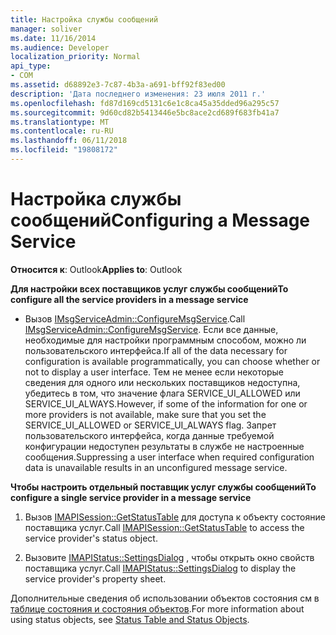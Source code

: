 ```yaml
---
title: Настройка службы сообщений
manager: soliver
ms.date: 11/16/2014
ms.audience: Developer
localization_priority: Normal
api_type:
- COM
ms.assetid: d68892e3-7c87-4b3a-a691-bff92f83ed00
description: 'Дата последнего изменения: 23 июля 2011 г.'
ms.openlocfilehash: fd87d169cd5131c6e1c8ca45a35dded96a295c57
ms.sourcegitcommit: 9d60cd82b5413446e5bc8ace2cd689f683fb41a7
ms.translationtype: MT
ms.contentlocale: ru-RU
ms.lasthandoff: 06/11/2018
ms.locfileid: "19808172"
---
```

# <a name="configuring-a-message-service"></a><span data-ttu-id="7745c-103">Настройка службы сообщений</span><span class="sxs-lookup"><span data-stu-id="7745c-103">Configuring a Message Service</span></span>

  
  
<span data-ttu-id="7745c-104">**Относится к**: Outlook</span><span class="sxs-lookup"><span data-stu-id="7745c-104">**Applies to**: Outlook</span></span> 
  
 <span data-ttu-id="7745c-105">**Для настройки всех поставщиков услуг службы сообщений**</span><span class="sxs-lookup"><span data-stu-id="7745c-105">**To configure all the service providers in a message service**</span></span>
  
- <span data-ttu-id="7745c-106">Вызов [IMsgServiceAdmin::ConfigureMsgService](imsgserviceadmin-configuremsgservice.md).</span><span class="sxs-lookup"><span data-stu-id="7745c-106">Call [IMsgServiceAdmin::ConfigureMsgService](imsgserviceadmin-configuremsgservice.md).</span></span> <span data-ttu-id="7745c-107">Если все данные, необходимые для настройки программным способом, можно ли пользовательского интерфейса.</span><span class="sxs-lookup"><span data-stu-id="7745c-107">If all of the data necessary for configuration is available programmatically, you can choose whether or not to display a user interface.</span></span> <span data-ttu-id="7745c-108">Тем не менее если некоторые сведения для одного или нескольких поставщиков недоступна, убедитесь в том, что значение флага SERVICE_UI_ALLOWED или SERVICE_UI_ALWAYS.</span><span class="sxs-lookup"><span data-stu-id="7745c-108">However, if some of the information for one or more providers is not available, make sure that you set the SERVICE_UI_ALLOWED or SERVICE_UI_ALWAYS flag.</span></span> <span data-ttu-id="7745c-109">Запрет пользовательского интерфейса, когда данные требуемой конфигурации недоступен результаты в службе не настроенные сообщения.</span><span class="sxs-lookup"><span data-stu-id="7745c-109">Suppressing a user interface when required configuration data is unavailable results in an unconfigured message service.</span></span>
    
 <span data-ttu-id="7745c-110">**Чтобы настроить отдельный поставщик услуг службы сообщений**</span><span class="sxs-lookup"><span data-stu-id="7745c-110">**To configure a single service provider in a message service**</span></span>
  
1. <span data-ttu-id="7745c-111">Вызов [IMAPISession::GetStatusTable](imapisession-getstatustable.md) для доступа к объекту состояние поставщика услуг.</span><span class="sxs-lookup"><span data-stu-id="7745c-111">Call [IMAPISession::GetStatusTable](imapisession-getstatustable.md) to access the service provider's status object.</span></span> 
    
2. <span data-ttu-id="7745c-112">Вызовите [IMAPIStatus::SettingsDialog](imapistatus-settingsdialog.md) , чтобы открыть окно свойств поставщика услуг.</span><span class="sxs-lookup"><span data-stu-id="7745c-112">Call [IMAPIStatus::SettingsDialog](imapistatus-settingsdialog.md) to display the service provider's property sheet.</span></span> 
    
<span data-ttu-id="7745c-113">Дополнительные сведения об использовании объектов состояния см в [таблице состояния и состояния объектов](status-table-and-status-objects.md).</span><span class="sxs-lookup"><span data-stu-id="7745c-113">For more information about using status objects, see [Status Table and Status Objects](status-table-and-status-objects.md).</span></span>
  

